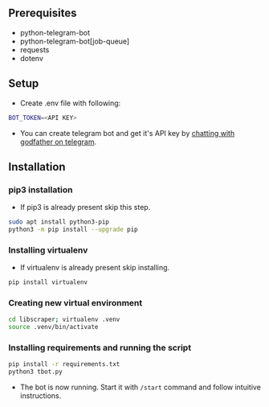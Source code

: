 ## Prerequisites
- python-telegram-bot
- python-telegram-bot[job-queue]
- requests
- dotenv

## Setup

- Create .env file with following:
```sh
BOT_TOKEN=<API KEY>
```

- You can create telegram bot and get it's API key by [chatting with godfather on telegram](https://telegram.me/BotFather).

## Installation

### pip3 installation
- If pip3 is already present skip this step.

```sh
sudo apt install python3-pip
python3 -m pip install --upgrade pip
```

### Installing virtualenv 
- If virtualenv is already present skip installing.

```sh
pip install virtualenv
```

### Creating new virtual environment

```sh
cd libscraper; virtualenv .venv
source .venv/bin/activate
```

### Installing requirements and running the script

```sh
pip install -r requirements.txt
python3 tbot.py
```

- The bot is now running. Start it with `/start` command and follow intuitive instructions.
